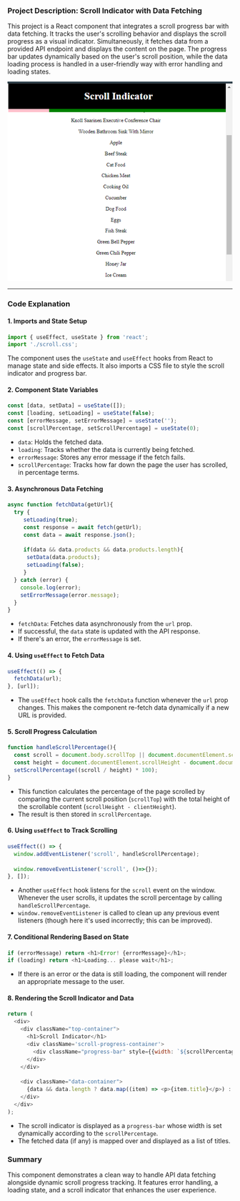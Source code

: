 ### Project Description: Scroll Indicator with Data Fetching

This project is a React component that integrates a scroll progress bar with data fetching. It tracks the user's scrolling behavior and displays the scroll progress as a visual indicator. Simultaneously, it fetches data from a provided API endpoint and displays the content on the page. The progress bar updates dynamically based on the user's scroll position, while the data loading process is handled in a user-friendly way with error handling and loading states.

![alt text](image.png)

-----


### Code Explanation

#### 1. **Imports and State Setup**
```js
import { useEffect, useState } from 'react';
import './scroll.css';
```
The component uses the `useState` and `useEffect` hooks from React to manage state and side effects. It also imports a CSS file to style the scroll indicator and progress bar.

#### 2. **Component State Variables**
```js
const [data, setData] = useState([]);
const [loading, setLoading] = useState(false);
const [errorMessage, setErrorMessage] = useState('');
const [scrollPercentage, setScrollPercentage] = useState(0);
```
- `data`: Holds the fetched data.
- `loading`: Tracks whether the data is currently being fetched.
- `errorMessage`: Stores any error message if the fetch fails.
- `scrollPercentage`: Tracks how far down the page the user has scrolled, in percentage terms.

#### 3. **Asynchronous Data Fetching**
```js
async function fetchData(getUrl){
  try {
     setLoading(true);
     const response = await fetch(getUrl);
     const data = await response.json();

     if(data && data.products && data.products.length){
      setData(data.products);
      setLoading(false);
     }
  } catch (error) {
    console.log(error);
    setErrorMessage(error.message);
  }
}
```
- `fetchData`: Fetches data asynchronously from the `url` prop.
- If successful, the `data` state is updated with the API response.
- If there's an error, the `errorMessage` is set.

#### 4. **Using `useEffect` to Fetch Data**
```js
useEffect(() => {
  fetchData(url);
}, [url]);
```
- The `useEffect` hook calls the `fetchData` function whenever the `url` prop changes. This makes the component re-fetch data dynamically if a new URL is provided.

#### 5. **Scroll Progress Calculation**
```js
function handleScrollPercentage(){
  const scroll = document.body.scrollTop || document.documentElement.scrollTop;
  const height = document.documentElement.scrollHeight - document.documentElement.clientHeight;
  setScrollPercentage((scroll / height) * 100);
}
```
- This function calculates the percentage of the page scrolled by comparing the current scroll position (`scrollTop`) with the total height of the scrollable content (`scrollHeight - clientHeight`).
- The result is then stored in `scrollPercentage`.

#### 6. **Using `useEffect` to Track Scrolling**
```js
useEffect(() => {
  window.addEventListener('scroll', handleScrollPercentage);

  window.removeEventListener('scroll', ()=>{});
}, []);
```
- Another `useEffect` hook listens for the `scroll` event on the window. Whenever the user scrolls, it updates the scroll percentage by calling `handleScrollPercentage`.
- `window.removeEventListener` is called to clean up any previous event listeners (though here it's used incorrectly; this can be improved).

#### 7. **Conditional Rendering Based on State**
```js
if (errorMessage) return <h1>Error! {errorMessage}</h1>;
if (loading) return <h1>Loading... please wait</h1>;
```
- If there is an error or the data is still loading, the component will render an appropriate message to the user.

#### 8. **Rendering the Scroll Indicator and Data**
```js
return (
  <div>
    <div className="top-container">
      <h1>Scroll Indicator</h1>
      <div className='scroll-progress-container'>
        <div className="progress-bar" style={{width: `${scrollPercentage}%`}}></div>
      </div>
    </div>
    
    <div className="data-container">
      {data && data.length ? data.map((item) => <p>{item.title}</p>) : null}
    </div>
  </div>
);
```
- The scroll indicator is displayed as a `progress-bar` whose width is set dynamically according to the `scrollPercentage`.
- The fetched data (if any) is mapped over and displayed as a list of titles.



### Summary
This component demonstrates a clean way to handle API data fetching alongside dynamic scroll progress tracking. It features error handling, a loading state, and a scroll indicator that enhances the user experience.
